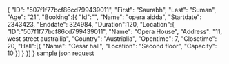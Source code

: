 {
	"ID": "507f1f77bcf86cd799439011",
	"First": "Saurabh",
	"Last": "Suman",
	"Age": "21",
"Booking":[{
	"Id":"",
	"Name": "opera aidda",
	"Startdate": 2343423,
	"Enddate": 324984,
	"Duration":120,
	"Location":{
		"ID":"507f1f77bcf86cd799439011",
		"Name": "Opera House",
		"Address": "11, west street austrailia",
		"Country": "Austrialia",
		"Opentime": 7,
		"Closetime": 20,
		"Hall":[{
			"Name": "Cesar hall",
			"Location": "Second floor",
			"Capacity": 10
		}]
	}
}]
}
sample json request